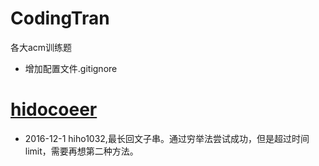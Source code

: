 # CodingTran
各大acm训练题

- 增加配置文件.gitignore


# [hidocoeer](http://hihocoder.com/)

- 2016-12-1 hiho1032,最长回文子串。通过穷举法尝试成功，但是超过时间limit，需要再想第二种方法。

